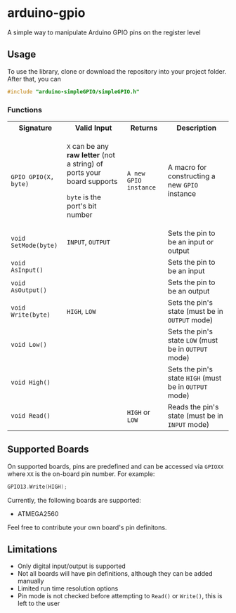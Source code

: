 # arduino-gpio
A simple way to manipulate Arduino GPIO pins on the register level

## Usage

To use the library, clone or download the repository into your project folder. After that, you can
```c
#include "arduino-simpleGPIO/simpleGPIO.h"
```

### Functions

<table>
	<tr>
		<th>Signature</th>
		<th>Valid Input</th>
		<th>Returns</th>
		<th>Description</th>
	</tr>
	<tr>
		<td><code>GPIO GPIO(X, byte)</code></td>
		<td>
			<p><code>X</code> can be any <b>raw letter</b> (not a string) of ports your board supports</p>
			<p><code>byte</code> is the port's bit number</p>
		</td>
		<td><code>A new GPIO instance</code></td>
		<td>A macro for constructing a new <code>GPIO</code> instance</td>
	</tr>
	<tr>
		<td><code>void SetMode(byte)</code></td>
		<td><code>INPUT</code>, <code>OUTPUT</code></td>
		<td></td>
		<td>Sets the pin to be an input or output</td>
	</tr>
	<tr>
		<td><code>void AsInput()</code></td>
		<td></td>
		<td></td>
		<td>Sets the pin to be an input</td>
	</tr>
	<tr>
		<td><code>void AsOutput()</code></td>
		<td></td>
		<td></td>
		<td>Sets the pin to be an output</td>
	</tr>
	<tr>
		<td><code>void Write(byte)</code></td>
		<td><code>HIGH</code>, <code>LOW</code></td>
		<td></td>
		<td>Sets the pin's state (must be in <code>OUTPUT</code> mode)</td>
	</tr>
	<tr>
		<td><code>void Low()</code></td>
		<td></td>
		<td></td>
		<td>Sets the pin's state <code>LOW</code> (must be in <code>OUTPUT</code> mode)</td>
	</tr>
	<tr>
		<td><code>void High()</code></td>
		<td></td>
  <td></td>
		<td>Sets the pin's state <code>HIGH</code> (must be in <code>OUTPUT</code> mode)</td>
	</tr>
	<tr>
		<td><code>void Read()</code></td>
		<td></td>
		<td><code>HIGH</code> or <code>LOW</code></td>
		<td>Reads the pin's state (must be in <code>INPUT</code> mode)</td>
	</tr>
</table>

## Supported Boards
On supported boards, pins are predefined and can be accessed via `GPIOXX` where `XX` is the on-board pin number. For example:
```c
GPIO13.Write(HIGH);
```

Currently, the following boards are supported:
- ATMEGA2560
 
Feel free to contribute your own board's pin definitons. 
 
## Limitations
- Only digital input/output is supported
- Not all boards will have pin definitions, although they can be added manually
- Limited run time resolution options
- Pin mode is not checked before attempting to `Read()` or `Write()`, this is left to the user
